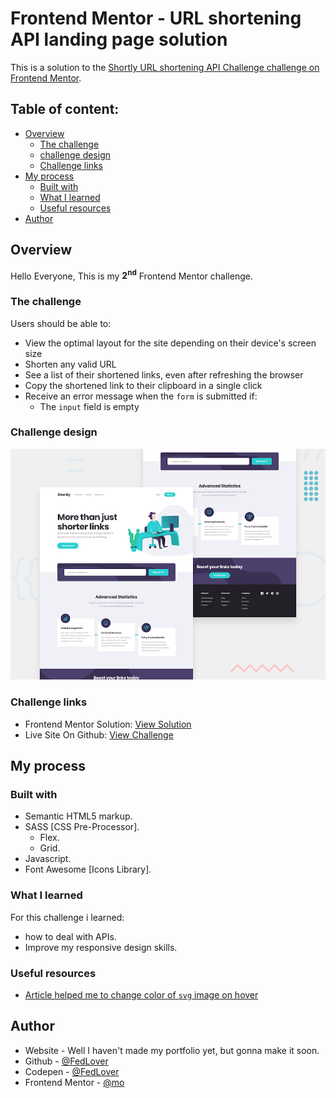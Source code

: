 # Frontend Mentor - URL shortening API landing page solution

This is a solution to the [Shortly URL shortening API Challenge challenge on Frontend Mentor](https://www.frontendmentor.io/challenges/url-shortening-api-landing-page-2ce3ob-G).

## Table of content:

- [Overview](#overview)
  - [The challenge](#the-challenge)
  - [challenge design ](#challenge-design)
  - [Challenge links](#challenge-links)
- [My process](#my-process)
  - [Built with](#built-with)
  - [What I learned](#what-i-learned)
  - [Useful resources](#useful-resources)
- [Author](#author)

## Overview

Hello Everyone, This is my <strong>2<sup>nd</sup></strong> Frontend Mentor challenge.

### The challenge

Users should be able to:

- View the optimal layout for the site depending on their device's screen size
- Shorten any valid URL
- See a list of their shortened links, even after refreshing the browser
- Copy the shortened link to their clipboard in a single click
- Receive an error message when the `form` is submitted if:
  - The `input` field is empty

### Challenge design

![Image Of The Challenge](./design/desktop-preview.jpg)

### Challenge links

- Frontend Mentor Solution: [View Solution]()
- Live Site On Github: [View Challenge](https://mohamedaridah.github.io/frontendmentor_url-shortening-api/)

## My process

### Built with

- Semantic HTML5 markup.
- SASS [CSS Pre-Processor].
  - Flex.
  - Grid.
- Javascript.
- Font Awesome [Icons Library].

### What I learned

For this challenge i learned:

- how to deal with APIs.
- Improve my responsive design skills.

### Useful resources

- [Article helped me to change color of `svg` image on hover](<https://stackoverflow.com/questions/42966641/how-to-transform-black-into-any-given-color-using-only-css-filters/43960991#:~:text=produces%20rgb(20%2C11%2C112)-,Demo,-%22use%20strict%22%3B%0A%0Aclass>)

## Author

- Website - Well I haven't made my portfolio yet, but gonna make it soon.
- Github - [@FedLover](https://github.com/MohamedAridah)
- Codepen - [@FedLover](https://codepen.io/FedLover)
- Frontend Mentor - [@mo](https://www.frontendmentor.io/profile/MohamedAridah)
